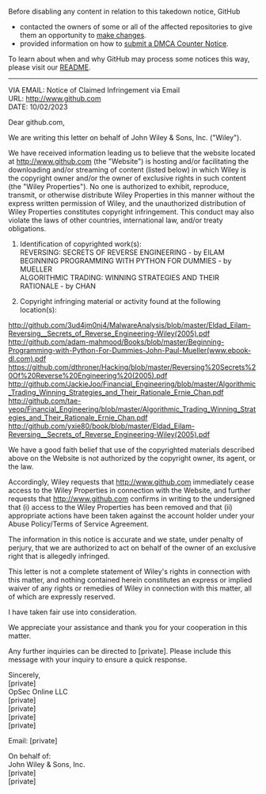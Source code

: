 Before disabling any content in relation to this takedown notice, GitHub
- contacted the owners of some or all of the affected repositories to give them an opportunity to [make changes](https://docs.github.com/en/github/site-policy/dmca-takedown-policy#a-how-does-this-actually-work).
- provided information on how to [submit a DMCA Counter Notice](https://docs.github.com/en/articles/guide-to-submitting-a-dmca-counter-notice).

To learn about when and why GitHub may process some notices this way, please visit our [README](https://github.com/github/dmca/blob/master/README.md#anatomy-of-a-takedown-notice).

---

VIA EMAIL: Notice of Claimed Infringement via Email  
URL: http://www.github.com   
DATE: 10/02/2023  

Dear github.com,

We are writing this letter on behalf of John Wiley & Sons, Inc. ("Wiley").

We have received information leading us to believe that the website located at http://www.github.com (the "Website") is hosting and/or facilitating the downloading and/or streaming of content (listed below) in which Wiley is the copyright owner and/or the owner of exclusive rights in such content (the "Wiley Properties"). No one is authorized to exhibit, reproduce, transmit, or otherwise distribute Wiley Properties in this manner without the express written permission of Wiley, and the unauthorized distribution of Wiley Properties constitutes copyright infringement. This conduct may also violate the laws of other countries, international law, and/or treaty obligations.

1. Identification of copyrighted work(s):  
REVERSING: SECRETS OF REVERSE ENGINEERING - by EILAM  
BEGINNING PROGRAMMING WITH PYTHON FOR DUMMIES - by MUELLER  
ALGORITHMIC TRADING: WINNING STRATEGIES AND THEIR RATIONALE - by CHAN

2. Copyright infringing material or activity found at the following location(s):

http://github.com/3ud4jm0nj4/MalwareAnalysis/blob/master/Eldad_Eilam-Reversing__Secrets_of_Reverse_Engineering-Wiley(2005).pdf  
http://github.com/adam-mahmood/Books/blob/master/Beginning-Programming-with-Python-For-Dummies-John-Paul-Mueller(www.ebook-dl.com).pdf  
https://github.com/dthroner/Hacking/blob/master/Reversing%20Secrets%20Of%20Reverse%20Engineering%20(2005).pdf  
http://github.com/JackieJoo/Financial_Engineering/blob/master/Algorithmic_Trading_Winning_Strategies_and_Their_Rationale_Ernie_Chan.pdf  
http://github.com/tae-yeop/Financial_Engineering/blob/master/Algorithmic_Trading_Winning_Strategies_and_Their_Rationale_Ernie_Chan.pdf  
http://github.com/yxie80/book/blob/master/Eldad_Eilam-Reversing__Secrets_of_Reverse_Engineering-Wiley(2005).pdf

We have a good faith belief that use of the copyrighted materials described above on the Website is not authorized by the copyright owner, its agent, or the law.

Accordingly, Wiley requests that http://www.github.com immediately cease access to the Wiley Properties in connection with the Website, and further requests that http://www.github.com confirms in writing to the undersigned that (i) access to the Wiley Properties has been removed and that (ii) appropriate actions have been taken against the account holder under your Abuse Policy/Terms of Service Agreement.

The information in this notice is accurate and we state, under penalty of perjury, that we are authorized to act on behalf of the owner of an exclusive right that is allegedly infringed.

This letter is not a complete statement of Wiley's rights in connection with this matter, and nothing contained herein constitutes an express or implied waiver of any rights or remedies of Wiley in connection with this matter, all of which are expressly reserved.

I have taken fair use into consideration.

We appreciate your assistance and thank you for your cooperation in this matter.

Any further inquiries can be directed to [private]. Please include this message with your inquiry to ensure a quick response.

Sincerely,  
[private]  
OpSec Online LLC  
[private]  
[private]  
[private]  
[private]  

Email: [private]  

On behalf of:  
John Wiley & Sons, Inc.  
[private]  
[private]  
